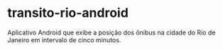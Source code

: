 # transito-rio-android
Aplicativo Android que exibe a posição dos ônibus na cidade do Rio de Janeiro em intervalo de cinco minutos.

